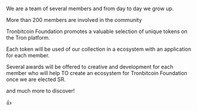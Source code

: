 We are a team of several members and from day to day we grow up.

More than 200 members are involved in the community

Tronbitcoin Foundation promotes a valuable selection of unique tokens on the Tron platform. 

Each token will be used of our collection in a ecosystem with an application for each member.


Several awards will be offered to creative and development for each member who will help TO create an ecosystem for Tronbitcoin Foundation once we are elected SR.

and much more to discover!

👍
